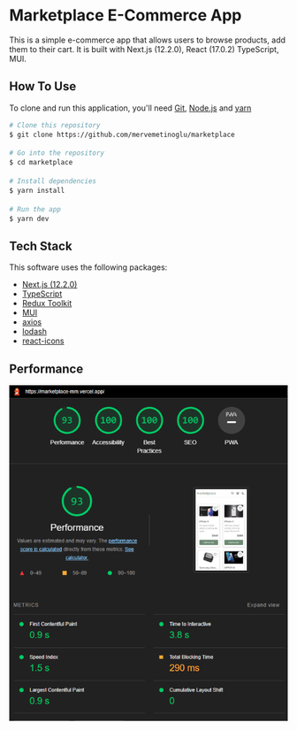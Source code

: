 # Marketplace E-Commerce App

This is a simple e-commerce app that allows users to browse products, add them to their cart. It is built with Next.js (12.2.0), React (17.0.2) TypeScript, MUI.

## How To Use

To clone and run this application, you'll need [Git](https://git-scm.com), [Node.js](https://nodejs.org/en/download/) and [yarn](https://yarnpkg.com/)

```bash
# Clone this repository
$ git clone https://github.com/mervemetinoglu/marketplace

# Go into the repository
$ cd marketplace

# Install dependencies
$ yarn install

# Run the app
$ yarn dev
```

## Tech Stack

This software uses the following packages:

- [Next.js (12.2.0)](https://nextjs.org/)
- [TypeScript](https://www.typescriptlang.org/)
- [Redux Toolkit](https://redux-toolkit.js.org/)
- [MUI](https://mui.com/)
- [axios](https://axios-http.com/)
- [lodash](https://lodash.com/)
- [react-icons](https://react-icons.github.io/react-icons/)

## Performance 

![Lighthouse Performance](public/assets/readme/performance.png)
